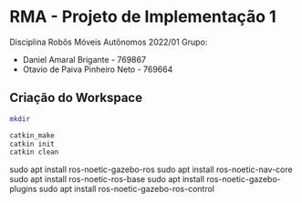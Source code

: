 # RMA - Projeto de Implementação 1
Disciplina Robôs Móveis Autônomos 2022/01
Grupo:
  - Daniel Amaral Brigante - 769867
  - Otavio de Paiva Pinheiro Neto - 769664

## Criação do Workspace 

```bash
mkdir 

catkin_make
catkin init
catkin clean

```

sudo apt install ros-noetic-gazebo-ros
sudo apt install ros-noetic-nav-core
sudo apt install ros-noetic-ros-base
sudo apt install ros-noetic-gazebo-plugins
sudo apt install ros-noetic-gazebo-ros-control
